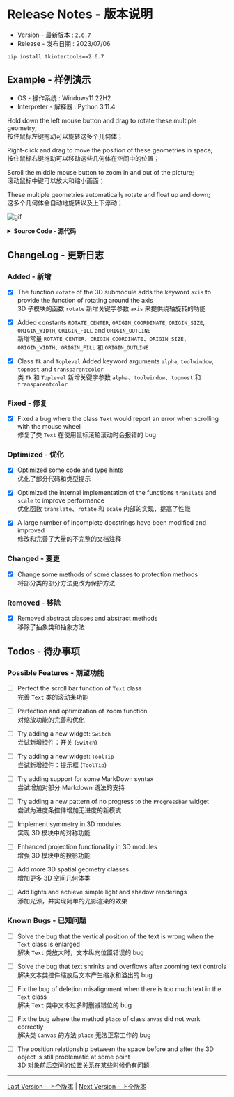 Release Notes - 版本说明
=======================

* Version - 最新版本 : `2.6.7`
* Release - 发布日期 : 2023/07/06

```
pip install tkintertools==2.6.7
```

Example - 样例演示
-----------------

* OS - 操作系统 : Windows11 22H2
* Interpreter - 解释器 : Python 3.11.4

Hold down the left mouse button and drag to rotate these multiple geometry;  
按住鼠标左键拖动可以旋转这多个几何体；

Right-click and drag to move the position of these geometries in space;  
按住鼠标右键拖动可以移动这些几何体在空间中的位置；

Scroll the middle mouse button to zoom in and out of the picture;  
滚动鼠标中键可以放大和缩小画面；

These multiple geometries automatically rotate and float up and down;  
这多个几何体会自动地旋转以及上下浮动；

![gif](example.gif)

<details><summary><b>Source Code - 源代码</b></summary>

```python
import math  # 数学支持

import tkintertools as tkt  # 引入基础模块
from tkintertools import tools_3d as t3d  # 引入 3d 子模块

root = tkt.Tk('3D', 1280, 720)  # 创建窗口
space = t3d.Space(root, 1280, 720, 0, 0)  # 创建空间

for a in -100, 0, 100:
    for b in -100, 0, 100:
        for c in -100, 0, 100:
            t3d.Cuboid(space, a-50, b-50, c-50, 100, 100, 100,  # 创建正方体
                       color_up='white', color_down='yellow', color_left='red',
                       color_right='orange', color_front='blue', color_back='green')


def spin():
    """ 自动旋转 """
    for geo in space.geos():
        geo.rotate(dz=0.01)


def floating(value):
    """ 上下浮动 """
    for geo in space.geos():
        geo.translate(dz=math.sin(value))


def animation(value=0):
    """ 形成动画 """
    spin()
    floating(value)
    space.space_sort()  # 给它们的空间位置排序以正确显示
    for geo in space.geos():
        geo.update()
    space.after(10, animation, value+math.pi/60)


def scale(event):
    """ 缩放事件 """
    k = 1.05 if event.keysym == 'equal' else 0.95 if event.keysym == 'minus' else 1  # 缩放比率
    for geo in space.geos():  # 遍历所有的几何体（不包括基本 3D 对象）
        geo.scale(k, k, k)  # 缩放
        geo.update()  # 更新改对象的实际画面
    space.space_sort()  # 空间前后位置排序


animation()
root.bind('<Key-equal>', scale)  # 绑定等号按键
root.bind('<Key-minus>', scale)  # 绑定减号按键
root.mainloop()  # 消息事件循环
```

</details>

ChangeLog - 更新日志
-------------------

### Added - 新增

- [X] The function `rotate` of the 3D submodule adds the keyword `axis` to provide the function of rotating around the axis  
3D 子模块的函数 `rotate` 新增关键字参数 `axis` 来提供绕轴旋转的功能

- [X] Added constants `ROTATE_CENTER`, `ORIGIN_COORDINATE`, `ORIGIN_SIZE`, `ORIGIN_WIDTH`, `ORIGIN_FILL` and `ORIGIN_OUTLINE`  
新增常量 `ROTATE_CENTER`、`ORIGIN_COORDINATE`、`ORIGIN_SIZE`、`ORIGIN_WIDTH`、`ORIGIN_FILL` 和 `ORIGIN_OUTLINE`

- [X] Class `Tk` and `Toplevel` Added keyword arguments `alpha`, `toolwindow`, `topmost` and `transparentcolor`  
类 `Tk` 和 `Toplevel` 新增关键字参数 `alpha`、`toolwindow`、`topmost` 和 `transparentcolor`

### Fixed - 修复

- [X] Fixed a bug where the class `Text` would report an error when scrolling with the mouse wheel  
修复了类 `Text` 在使用鼠标滚轮滚动时会报错的 bug

### Optimized - 优化

- [X] Optimized some code and type hints  
优化了部分代码和类型提示

- [X] Optimized the internal implementation of the functions `translate` and `scale` to improve performance  
优化函数 `translate`、`rotate` 和 `scale` 内部的实现，提高了性能

- [X] A large number of incomplete docstrings have been modified and improved  
修改和完善了大量的不完整的文档注释

### Changed - 变更

- [X] Change some methods of some classes to protection methods  
将部分类的部分方法更改为保护方法

### Removed - 移除

- [X] Removed abstract classes and abstract methods  
移除了抽象类和抽象方法

Todos - 待办事项
---------------

### Possible Features - 期望功能

- [ ] Perfect the scroll bar function of `Text` class  
完善 `Text` 类的滚动条功能

- [ ] Perfection and optimization of zoom function  
对缩放功能的完善和优化

- [ ] Try adding a new widget: `Switch`  
尝试新增控件：开关 (`Switch`)

- [ ] Try adding a new widget: `ToolTip`  
尝试新增控件：提示框 (`ToolTip`)

- [ ] Try adding support for some MarkDown syntax  
尝试增加对部分 Markdown 语法的支持

- [ ] Try adding a new pattern of no progress to the `Progressbar` widget  
尝试为进度条控件增加无进度的新模式

- [ ] Implement symmetry in 3D modules  
实现 3D 模块中的对称功能

- [ ] Enhanced projection functionality in 3D modules  
增强 3D 模块中的投影功能

- [ ] Add more 3D spatial geometry classes  
增加更多 3D 空间几何体类

- [ ] Add lights and achieve simple light and shadow renderings  
添加光源，并实现简单的光影渲染的效果

### Known Bugs - 已知问题

- [ ] Solve the bug that the vertical position of the text is wrong when the `Text` class is enlarged  
解决 `Text` 类放大时，文本纵向位置错误的 bug

- [ ] Solve the bug that text shrinks and overflows after zooming text controls  
解决文本类控件缩放后文本产生缩水和溢出的 bug

- [ ] Fix the bug of deletion misalignment when there is too much text in the `Text` class  
解决 `Text` 类中文本过多时删减错位的 bug

- [ ] Fix the bug where the method `place` of class `anvas` did not work correctly  
解决类 `Canvas` 的方法 `place` 无法正常工作的 bug

- [ ] The position relationship between the space before and after the 3D object is still problematic at some point  
3D 对象前后空间的位置关系在某些时候仍有问题

---
[Last Version - 上个版本](../2.6.6/News.md) | [Next Version - 下个版本](../2.6.8/News.md)

